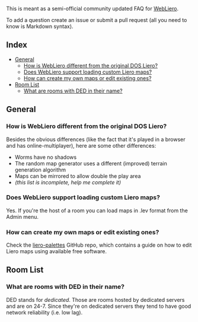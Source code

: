This is meant as a semi-official community updated FAQ for [WebLiero](https://www.webliero.com).

To add a question create an issue or submit a pull request (all you need to know is Markdown syntax).

## Index

* [General](#general)
  * [How is WebLiero different from the original DOS Liero?](#how-is-webliero-different-from-the-original-dos-liero)
  * [Does WebLiero support loading custom Liero maps?](#does-webliero-support-loading-custom-liero-maps)
  * [How can create my own maps or edit existing ones?](how-can-create-my-own-maps-or-edit-existing-ones)
* [Room List](#room-list)
  * [What are rooms with DED in their name?](#what-are-rooms-with-ded-in-their-name)

## General

### How is WebLiero different from the original DOS Liero?

Besides the obvious differences (like the fact that it's played in a browser and has online-multiplayer), here are some other differences:

* Worms have no shadows
* The random map generator uses a different (improved) terrain generation algorithm
* Maps can be mirrored to allow double the play area
* *(this list is incomplete, help me complete it)*

### Does WebLiero support loading custom Liero maps?

Yes. If you're the host of a room you can load maps in .lev format from the Admin menu.

### How can create my own maps or edit existing ones?

Check the [liero-palettes](https://github.com/pilaf/liero-palettes) GitHub repo, which contains a guide on how to edit Liero maps using available free software.

## Room List

### What are rooms with DED in their name?

DED stands for *dedicated*. Those are rooms hosted by dedicated servers and are on 24-7. Since they're on dedicated servers they tend to have good network reliability (i.e. low lag).

